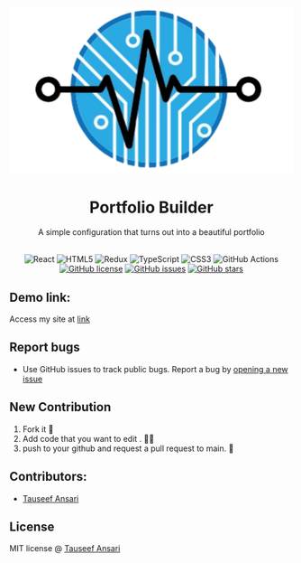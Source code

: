 <div align='center'>
<img src=".github/logo.png"/>
  <br/>
<h1> Portfolio Builder </h1>
 A simple configuration that turns out into a beautiful portfolio
  <br/>
  <br/>

![React](https://img.shields.io/badge/react-%2320232a.svg?style=for-the-badge&logo=react&logoColor=%2361DAFB)
![HTML5](https://img.shields.io/badge/html5-%23E34F26.svg?style=for-the-badge&logo=html5&logoColor=white)
![Redux](https://img.shields.io/badge/redux-%23593d88.svg?style=for-the-badge&logo=redux&logoColor=white)
![TypeScript](https://img.shields.io/badge/typescript-%23007ACC.svg?style=for-the-badge&logo=typescript&logoColor=white)
![CSS3](https://img.shields.io/badge/css3-%231572B6.svg?style=for-the-badge&logo=css3&logoColor=white)
![GitHub Actions](https://img.shields.io/badge/github%20actions-%232671E5.svg?style=for-the-badge&logo=githubactions&logoColor=white)
[![GitHub license](https://img.shields.io/github/license/tauseefansari/Portfolio-Builder?style=for-the-badge)](https://github.com/tauseefansari/Portfolio-Builder/blob/main/LICENSE.md)
[![GitHub issues](https://img.shields.io/github/issues/tauseefansari/Portfolio-Builder?style=for-the-badge)](https://github.com/tauseefansari/Portfolio-Builder/issues)
[![GitHub stars](https://img.shields.io/github/stars/tauseefansari/Portfolio-Builder?style=for-the-badge)](https://github.com/tauseefansari/Portfolio-Builder/stargazers)

</div>

## Demo link:

Access my site at [link](https://tauseefansari.github.io/Portfolio-Builder)

## Report bugs

- Use GitHub issues to track public bugs. Report a bug by [opening a new issue](https://github.com/tauseefansari/Portfolio-Builder/issues/new)

## New Contribution

1. Fork it 🍴
2. Add code that you want to edit . 👨‍💻
3. push to your github and request a pull request to main. 🙋

## Contributors:

- [Tauseef Ansari](https://github.com/tauseefansari)

## License

MIT license @ [Tauseef Ansari](https://github.com/tauseefansari/Portfolio-Builder/blob/main/LICENSE.md)
